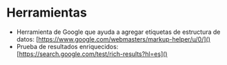 # Herramientas

* Herramienta de Google que ayuda a agregar etiquetas de estructura de datos: [https://www.google.com/webmasters/markup-helper/u/0/]()
* Prueba de resultados enriquecidos: [https://search.google.com/test/rich-results?hl=es]()
